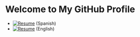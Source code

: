 # Welcome to My GitHub Profile

* [![Resume](https://img.shields.io/badge/Resume-View-blue)](https://github.com/Negatix092/Resume/blob/main/CS_2024_Spanish.pdf) (Spanish)
* [![Resume](https://img.shields.io/badge/Resume-View-blue)](https://github.com/Negatix092/Resume/blob/main/CS_2024_English.pdf) (English)
